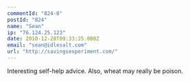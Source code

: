 ```yaml
---
commentId: "824-0"
postId: "824"
name: "Sean"
ip: "76.124.25.123"
date: 2010-12-28T09:33:25.000Z
email: "sean@idlesalt.com"
url: "http://savingsexperiment.com/"
---
```

<p>Interesting self-help advice.  Also, wheat may really be poison.</p>